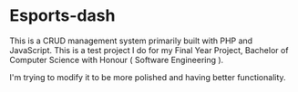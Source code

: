 # Esports-dash
This is a CRUD management system primarily built with PHP and JavaScript. This is a test project I do for my Final Year Project, Bachelor of Computer Science with Honour ( Software Engineering ).

I'm trying to modify it to be more polished and having better functionality.
